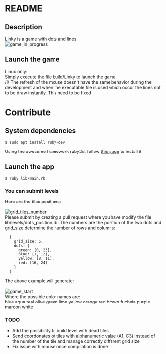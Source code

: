 # README

## Description
Linky is a game with dots and lines <br />
![game_in_progress](https://user-images.githubusercontent.com/6407580/47387502-d1d9e700-d70f-11e8-9ff0-0b5fe7525f94.png)

##  Launch the game
Linux only:<br />
Simply execute the file build/Linky to launch the game.<br />
/!\ The refresh of the mouse doesn't have the same behavior during the development and when the executable file is used which occur the lines not to be draw instantly. This need to be fixed
# Contribute
## System dependencies
```
$ sudo apt install ruby-dev
```
Using the awesome framework ruby2d, follow [this page](http://www.ruby2d.com/learn/get-started/) to install it

## Launch the app
```
$ ruby lib/main.rb
```

### You can submit levels
Here are the tiles positions:<br />
<br />
![grid_tiles_number](https://user-images.githubusercontent.com/6407580/47387507-d3a3aa80-d70f-11e8-8761-d9d2c0cc64a2.png)<br />
Please submit by creating a pull request where you have modify the file lib/levels/dots_position.rb. The numbers are the position of the two dots and grid_size determine the number of rows and columns:<br />
```
  {
    grid_size: 5,
    dots: {
      green: [0, 23],
      blue: [1, 12],
      yellow: [8, 11],
      red: [16, 24]
    }
  }
```
The above example will generate:<br />
<br />
![game_start](https://user-images.githubusercontent.com/6407580/47387499-cedef680-d70f-11e8-8391-53a6ada43259.png)<br />
Where the possible color names are:<br />
blue aqua teal olive green lime yellow orange red brown fuchsia purple maroon white
### TODO
- Add the possibility to build level with dead tiles<br />
- Send coordonates of tiles with alphanumeric value (A1, C3) instead of the number of the tile and manage correctly different grid size<br />
- Fix issue with mouse once compilation is done
